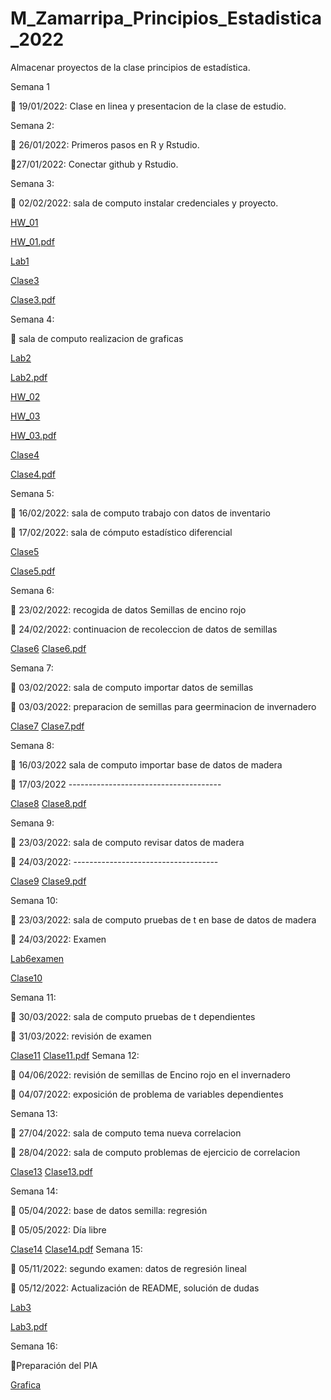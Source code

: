 # M_Zamarripa_Principios_Estadistica_2022
Almacenar proyectos de la clase principios de estadística. 

Semana 1

:dart: 19/01/2022: Clase en linea y presentacion de la clase de estudio.

Semana 2:

:dart: 26/01/2022: Primeros pasos en R y Rstudio.

:dart:27/01/2022: Conectar github y Rstudio.

Semana 3:

:dart: 02/02/2022: sala de computo instalar credenciales y proyecto.

[HW_01](Tareas/HW-1.R)

[HW_01.pdf](Tareas/HW-1.pdf)

[Lab1](Laboratorios/Lab1.R)

[Clase3](Clases/Semana3.R)

[Clase3.pdf](PDF-Semanas/Semana3.pdf)

Semana 4:

:dart: sala de computo realizacion de graficas

[Lab2](Laboratorios/Lab2.R)

[Lab2.pdf](Laboratorios/Lab-2.pdf)

[HW_02](Tareas/HW-2.R)

[HW_03](Tareas/HW-3.R)

[HW_03.pdf](Tareas/HW-3.pdf)

[Clase4](Clases/Semana4.R)

[Clase4.pdf](PDF-Semanas/Semana4.pdf)


Semana 5:

:dart: 16/02/2022: sala de computo trabajo con datos de inventario

:dart: 17/02/2022: sala de cómputo estadístico diferencial

[Clase5](Clases/Semana5.R)

[Clase5.pdf](PDF-Semanas/Semana5.pdf)


Semana 6:

:dart: 23/02/2022: recogida de datos Semillas de encino rojo

:dart: 24/02/2022: continuacion de recoleccion de datos de semillas

[Clase6](Clases/Semana6.R)
[Clase6.pdf]()

Semana 7:

:dart: 03/02/2022: sala de computo importar datos de semillas

:dart: 03/03/2022: preparacion de semillas para geerminacion de invernadero

[Clase7](Clases/Semana7.R)
[Clase7.pdf]()

Semana 8:

:dart: 16/03/2022 sala de computo importar base de datos de madera

:dart: 17/03/2022 --------------------------------------

[Clase8](Clases/Semana8.R)
[Clase8.pdf]()

Semana 9:

:dart: 23/03/2022: sala de computo revisar datos de madera

:dart: 24/03/2022: ------------------------------------


[Clase9](Clases/Semana9.R)
[Clase9.pdf]()


Semana 10:

:dart: 23/03/2022: sala de computo pruebas de t en base de datos de madera

:dart: 24/03/2022: Examen

[Lab6examen](Laboratorios/Semana6.Lab.R)

[Clase10](Clases/Semana10.R)

Semana 11:

:dart: 30/03/2022: sala de computo pruebas de t dependientes

:dart: 31/03/2022: revisión de examen

[Clase11](Clases/Semana11.R)
[Clase11.pdf]()
Semana 12:

:dart: 04/06/2022: revisión de semillas de Encino rojo en el invernadero

:dart: 04/07/2022: exposición de problema de variables dependientes


Semana 13:

:dart: 27/04/2022: sala de computo tema nueva correlacion

:dart: 28/04/2022: sala de computo problemas de ejercicio de correlacion

[Clase13](Clases/semana13.R)
[Clase13.pdf]()

Semana 14:

:dart: 05/04/2022: base de datos semilla: regresión

:dart: 05/05/2022: Día libre

[Clase14](Clases/Semana14.R)
[Clase14.pdf]()
Semana 15:

:dart: 05/11/2022: segundo examen: datos de regresión lineal

:dart: 05/12/2022: Actualización de README, solución de dudas

[Lab3](Laboratorios/Lab3.R)

[Lab3.pdf](Laboratorios/Lab3.pdf)

Semana 16:

:dart:Preparación del PIA

[Grafica](Grafica.Martin/Graficas.jpeg)
